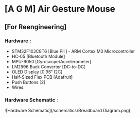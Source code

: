 # [A G M] Air Gesture Mouse

## [For Reengineering] 
### Hardware :
- STM32F103C8T6 [Blue Pill]  -  ARM Cortex M3 Microcontroller
- HC-05 [Bluetooth Module]
- MPU-6050 [Gyroscope/Accelerometer]
- LM2596 Buck Converter [DC-to-DC]
- OLED Display [0.96" I2C]
- Half-Sized Flex PCB [Adafruit]
- Push Buttons [2]
- Wires

### Hardware Schematic :
![Hardware Schematic](/schematics/Breadboard Diagram.png)
